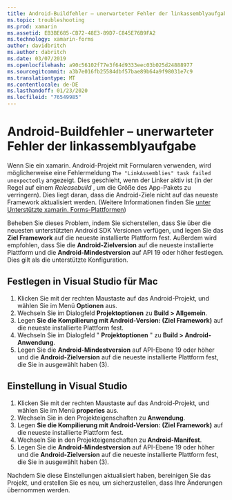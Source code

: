 ```yaml
---
title: Android-Buildfehler – unerwarteter Fehler der linkassemblyaufgabe
ms.topic: troubleshooting
ms.prod: xamarin
ms.assetid: EB3BE685-CB72-48E3-89D7-C845E76B9FA2
ms.technology: xamarin-forms
author: davidbritch
ms.author: dabritch
ms.date: 03/07/2019
ms.openlocfilehash: a90c56102f77e3f64d9333eec03b025d24888977
ms.sourcegitcommit: a3b7e016fb25584dbf57bae89b64a9f98031e7c9
ms.translationtype: MT
ms.contentlocale: de-DE
ms.lasthandoff: 01/23/2020
ms.locfileid: "76549985"
---
```

# <a name="android-build-error--the-linkassemblies-task-failed-unexpectedly"></a>Android-Buildfehler – unerwarteter Fehler der linkassemblyaufgabe

Wenn Sie ein xamarin. Android-Projekt mit Formularen verwenden, wird möglicherweise eine Fehlermeldung `The "LinkAssemblies" task failed unexpectedly` angezeigt. Dies geschieht, wenn der Linker aktiv ist (in der Regel auf einem *Releasebuild* , um die Größe des App-Pakets zu verringern). Dies liegt daran, dass die Android-Ziele nicht auf das neueste Framework aktualisiert werden. (Weitere Informationen finden Sie [unter Unterstützte xamarin. Forms-Plattformen](~/get-started/supported-platforms.md#android-platform-support))

Beheben Sie dieses Problem, indem Sie sicherstellen, dass Sie über die neuesten unterstützten Android SDK Versionen verfügen, und legen Sie das **Ziel Framework** auf die neueste installierte Plattform fest. Außerdem wird empfohlen, dass Sie die **Android-Zielversion** auf die neueste installierte Plattform und die **Android-Mindestversion** auf API 19 oder höher festlegen. Dies gilt als die unterstützte Konfiguration.

## <a name="setting-in-visual-studio-for-mac"></a>Festlegen in Visual Studio für Mac

1. Klicken Sie mit der rechten Maustaste auf das Android-Projekt, und wählen Sie im Menü **Optionen** aus.
2. Wechseln Sie im Dialogfeld **Projektoptionen** zu **Build > Allgemein**.
3. Legen **Sie die Kompilierung mit Android-Version: (Ziel Framework)** auf die neueste installierte Plattform fest.
4. Wechseln Sie im Dialogfeld " **Projektoptionen** " zu **Build > Android-Anwendung**.
5. Legen Sie die **Android-Mindestversion** auf API-Ebene 19 oder höher und die **Android-Zielversion** auf die neueste installierte Plattform fest, die Sie in ausgewählt haben (3).

## <a name="setting-in-visual-studio"></a>Einstellung in Visual Studio

1. Klicken Sie mit der rechten Maustaste auf das Android-Projekt, und wählen Sie im Menü **properies** aus.
2. Wechseln Sie in den Projekteigenschaften zu **Anwendung**.
3. Legen **Sie die Kompilierung mit Android-Version: (Ziel Framework)** auf die neueste installierte Plattform fest.
4. Wechseln Sie in den Projekteigenschaften zu **Android-Manifest**.
5. Legen Sie die **Android-Mindestversion** auf API-Ebene 19 oder höher und die **Android-Zielversion** auf die neueste installierte Plattform fest, die Sie in ausgewählt haben (3).

Nachdem Sie diese Einstellungen aktualisiert haben, bereinigen Sie das Projekt, und erstellen Sie es neu, um sicherzustellen, dass Ihre Änderungen übernommen werden.
